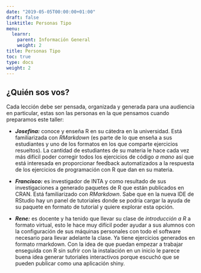 ```yaml
---
date: "2019-05-05T00:00:00+01:00"
draft: false
linktitle: Personas Tipo
menu:
  learnr:
    parent: Información General
    weight: 2
title: Personas Tipo
toc: true
type: docs
weight: 2
---
```


## ¿Quién sos vos?

Cada lección debe ser pensada, organizada y generada para una audiencia en particular, estas son las personas en la que pensamos cuando preparamos este taller:

* **_Josefina:_** conoce y enseña R en su cátedra en la universidad.  Está familiarizada con _RMarkdown_ (es parte de lo que enseña a sus estudiantes y uno de los formatos en los que comparte ejercicios resueltos).  La cantidad de estudiantes de su materia le hace cada vez más difícil poder corregir todos los ejercicios de código _a mano_ así que está interesada en proporcionar feedback automatizados a la respuesta de los ejercicios de programación con R que dan en su materia.

* **_Francisco:_** es investigador de INTA y como resultado de sus investigaciones a generado paquetes de R que están publicados en CRAN. Está familiarizado con _RMarkdown_. Sabe que en la nueva IDE de RStudio hay un panel de tutoriales donde se podría cargar la ayuda de su paquete en formato de tutorial y quiere explorar esta opción. 

* **_Rene:_** es docente y ha tenido que llevar su clase de _introducción a R_ a formato virtual, esto le hace muy difícil poder ayudar a sus alumnos con la configuración de sus máquinas personales con todo el software necesario para llevar adelante la clase. Ya tiene ejercicios generados en formato rmarkdown. Con la idea de que puedan empezar a trabajar enseguida con R sin sufrir con la instalación en un inicio le parece buena idea generar tutoriales interactivos porque escuchó que se pueden publicar como una aplicación shiny.
